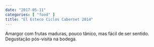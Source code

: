 ```yaml
---
date: "2017-05-11"
categories: [ "food" ]
title: "El Esteco Ciclos Cabernet 2014"
---
```

Amargor com frutas maduras, pouco tânico, mas fácil de ser sentido. Degustação pós-visita na bodega.
